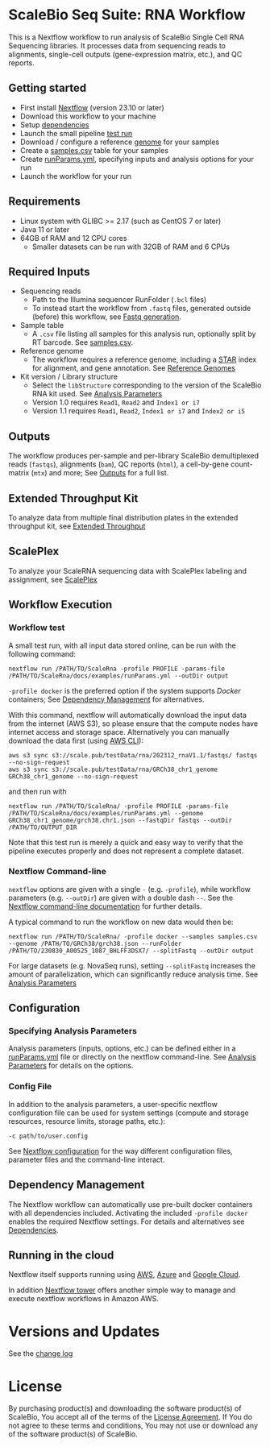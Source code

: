 # ScaleBio Seq Suite: RNA Workflow

This is a Nextflow workflow to run analysis of ScaleBio Single Cell RNA Sequencing libraries. It processes data from sequencing reads to alignments, single-cell outputs (gene-expression matrix, etc.), and QC reports.

## Getting started
* First install [Nextflow](http://www.nextflow.io) (version 23.10 or later)
* Download this workflow to your machine
* Setup [dependencies](docs/dependencies.md)
* Launch the small pipeline [test run](#workflow-test)
* Download / configure a reference [genome](docs/genomes.md) for your samples
* Create a [samples.csv](docs/samplesCsv.md) table for your samples
* Create [runParams.yml](docs/analysisParameters.md), specifying inputs and analysis options for your run
* Launch the workflow for your run

## Requirements
* Linux system with GLIBC >= 2.17 (such as CentOS 7 or later)
* Java 11 or later
* 64GB of RAM and 12 CPU cores
    * Smaller datasets can be run with 32GB of RAM and 6 CPUs

## Required Inputs
* Sequencing reads
    * Path to the Illumina sequencer RunFolder (`.bcl` files)
    * To instead start the workflow from `.fastq` files, generated outside (before) this workflow, see [Fastq generation](docs/fastqGeneration.md).
* Sample table
    * A `.csv` file listing all samples for this analysis run, optionally split by RT barcode. See [samples.csv](docs/samplesCsv.md).
* Reference genome
    * The workflow requires a reference genome, including a [STAR](https://github.com/alexdobin/STAR) index for alignment, and gene annotation. See [Reference Genomes](docs/genomes.md)
* Kit version / Library structure
    * Select the `libStructure` corresponding to the version of the ScaleBio RNA kit used. See [Analysis Parameters](docs/analysisParameters.md#kit-version)
    * Version 1.0 requires `Read1`, `Read2` and `Index1 or i7`
    * Version 1.1 requires `Read1`, `Read2`, `Index1 or i7` and `Index2 or i5`

## Outputs
The workflow produces per-sample and per-library ScaleBio demultiplexed reads (`fastqs`), alignments (`bam`), QC reports (`html`), a cell-by-gene count-matrix (`mtx`) and more; See [Outputs](docs/outputs.md) for a full list.

## Extended Throughput Kit
To analyze data from multiple final distribution plates in the extended throughput kit, see [Extended Throughput](docs/extendedThroughput.md)

## ScalePlex
To analyze your ScaleRNA sequencing data with ScalePlex labeling and assignment, see [ScalePlex](docs/scalePlex.md)

## Workflow Execution
### Workflow test
A small test run, with all input data stored online, can be run with the following command:

`nextflow run /PATH/TO/ScaleRna -profile PROFILE -params-file /PATH/TO/ScaleRna/docs/examples/runParams.yml --outDir output`

`-profile docker` is the preferred option if the system supports _Docker_ containers;  See [Dependency Management](#dependency-management) for alternatives.

With this command, nextflow will automatically download the input data from the internet (AWS S3), so please ensure that the compute nodes have internet access and storage space. Alternatively you can manually download the data first (using [AWS CLI](https://docs.aws.amazon.com/cli/latest/userguide/cli-chap-welcome.html)):
```
aws s3 sync s3://scale.pub/testData/rna/202312_rnaV1.1/fastqs/ fastqs --no-sign-request
aws s3 sync s3://scale.pub/testData/rna/GRCh38_chr1_genome GRCh38_chr1_genome --no-sign-request
```
and then run with
```
nextflow run /PATH/TO/ScaleRna/ -profile PROFILE -params-file /PATH/TO/ScaleRna/docs/examples/runParams.yml --genome GRCh38_chr1_genome/grch38.chr1.json --fastqDir fastqs --outDir /PATH/TO/OUTPUT_DIR
```

Note that this test run is merely a quick and easy way to verify that the pipeline executes properly and does not represent a complete dataset.

### Nextflow Command-line
`nextflow` options are given with a single `-` (e.g. `-profile`), while workflow parameters (e.g. `--outDir`) are given with a double dash `--`. See the [Nextflow command-line documentation](https://www.nextflow.io/docs/latest/cli.html) for further details.

A typical command to run the workflow on new data would then be:

```
nextflow run /PATH/TO/ScaleRna/ -profile docker --samples samples.csv --genome /PATH/TO/GRCh38/grch38.json --runFolder /PATH/TO/230830_A00525_1087_BHLFF3DSX7/ --splitFastq --outDir output
```

For large datasets (e.g. NovaSeq runs), setting `--splitFastq` increases the amount of parallelization, which can significantly reduce analysis time. See [Analysis Parameters](docs/analysisParameters.md#parallel-execution)


## Configuration
### Specifying Analysis Parameters
Analysis parameters (inputs, options, etc.) can be defined either in a [runParams.yml](docs/examples/runParams.yml) file or directly on the nextflow command-line. See [Analysis Parameters](docs/analysisParameters.md) for details on the options.

### Config File
In addition to the analysis parameters, a user-specific nextflow configuration file can be used for system settings (compute and storage resources, resource limits, storage paths, etc.):

`-c path/to/user.config`

See [Nextflow configuration](https://www.nextflow.io/docs/latest/config.html) for the way different configuration files, parameter files and the command-line interact.

## Dependency Management
The Nextflow workflow can automatically use pre-built docker containers with all dependencies included. Activating the included `-profile docker` enables the required Nextflow settings. For details and alternatives see [Dependencies](docs/dependencies.md).

## Running in the cloud
Nextflow itself supports running using [AWS](https://www.nextflow.io/docs/latest/aws.html), [Azure](https://www.nextflow.io/docs/latest/azure.html) and [Google Cloud](https://www.nextflow.io/docs/latest/google.html). 

In addition [Nextflow tower](https://tower.nf) offers another simple way to manage and execute nextflow workflows in Amazon AWS.

# Versions and Updates
See the [change log](changelog.md)

# License
By purchasing product(s) and downloading the software product(s) of ScaleBio, You accept all of the terms of the [License Agreement](LICENSE.md). If You do not agree to these terms and conditions, You may not use or download any of the software product(s) of ScaleBio.
